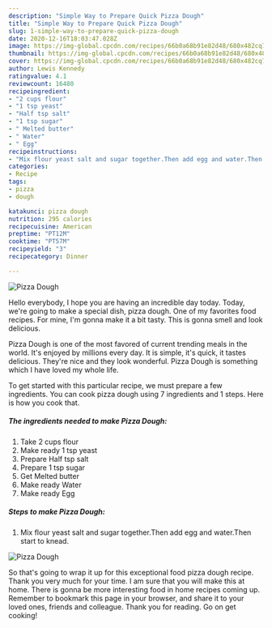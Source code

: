 ```yaml
---
description: "Simple Way to Prepare Quick Pizza Dough"
title: "Simple Way to Prepare Quick Pizza Dough"
slug: 1-simple-way-to-prepare-quick-pizza-dough
date: 2020-12-16T18:03:47.028Z
image: https://img-global.cpcdn.com/recipes/66b0a68b91e82d48/680x482cq70/pizza-dough-recipe-main-photo.jpg
thumbnail: https://img-global.cpcdn.com/recipes/66b0a68b91e82d48/680x482cq70/pizza-dough-recipe-main-photo.jpg
cover: https://img-global.cpcdn.com/recipes/66b0a68b91e82d48/680x482cq70/pizza-dough-recipe-main-photo.jpg
author: Lewis Kennedy
ratingvalue: 4.1
reviewcount: 16480
recipeingredient:
- "2 cups flour"
- "1 tsp yeast"
- "Half tsp salt"
- "1 tsp sugar"
- " Melted butter"
- " Water"
- " Egg"
recipeinstructions:
- "Mix flour yeast salt and sugar together.Then add egg and water.Then start to knead."
categories:
- Recipe
tags:
- pizza
- dough

katakunci: pizza dough 
nutrition: 295 calories
recipecuisine: American
preptime: "PT12M"
cooktime: "PT57M"
recipeyield: "3"
recipecategory: Dinner

---
```



![Pizza Dough](https://img-global.cpcdn.com/recipes/66b0a68b91e82d48/680x482cq70/pizza-dough-recipe-main-photo.jpg)

Hello everybody, I hope you are having an incredible day today. Today, we're going to make a special dish, pizza dough. One of my favorites food recipes. For mine, I'm gonna make it a bit tasty. This is gonna smell and look delicious.

Pizza Dough is one of the most favored of current trending meals in the world. It's enjoyed by millions every day. It is simple, it's quick, it tastes delicious. They're nice and they look wonderful. Pizza Dough is something which I have loved my whole life.




To get started with this particular recipe, we must prepare a few ingredients. You can cook pizza dough using 7 ingredients and 1 steps. Here is how you cook that.

<!--inarticleads1-->

##### The ingredients needed to make Pizza Dough:

1. Take 2 cups flour
1. Make ready 1 tsp yeast
1. Prepare Half tsp salt
1. Prepare 1 tsp sugar
1. Get  Melted butter
1. Make ready  Water
1. Make ready  Egg




<!--inarticleads2-->

##### Steps to make Pizza Dough:

1. Mix flour yeast salt and sugar together.Then add egg and water.Then start to knead.
<img src="https://img-global.cpcdn.com/steps/31c906ca01029609/160x128cq70/pizza-dough-recipe-step-1-photo.jpg" alt="Pizza Dough">



So that's going to wrap it up for this exceptional food pizza dough recipe. Thank you very much for your time. I am sure that you will make this at home. There is gonna be more interesting food in home recipes coming up. Remember to bookmark this page in your browser, and share it to your loved ones, friends and colleague. Thank you for reading. Go on get cooking!
